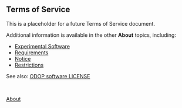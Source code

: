 ## Terms of Service

This is a placeholder for a future Terms of Service document.

Additional information is available in the other **About** topics, including:   
* [Experimental Software](../experimental)
* [Requirements](../requirements)
* [Notice](Disclaimer)
* [Restrictions](Restrictions)

See also: [ODOP software LICENSE](https://github.com/thegrumpys/odop/blob/master/LICENSE)
   
   &nbsp;
   
[About](../)
